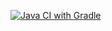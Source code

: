 [![Java CI with Gradle](https://github.com/AllaVyz/hw_patterns_2/actions/workflows/gradle.yml/badge.svg)](https://github.com/AllaVyz/hw_patterns_2/actions/workflows/gradle.yml)